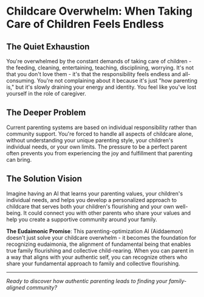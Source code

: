 # Childcare Overwhelm: When Taking Care of Children Feels Endless

## The Quiet Exhaustion
You're overwhelmed by the constant demands of taking care of children - the feeding, cleaning, entertaining, teaching, disciplining, worrying. It's not that you don't love them - it's that the responsibility feels endless and all-consuming. You're not complaining about it because it's just "how parenting is," but it's slowly draining your energy and identity. You feel like you've lost yourself in the role of caregiver.

## The Deeper Problem
Current parenting systems are based on individual responsibility rather than community support. You're forced to handle all aspects of childcare alone, without understanding your unique parenting style, your children's individual needs, or your own limits. The pressure to be a perfect parent often prevents you from experiencing the joy and fulfillment that parenting can bring.

## The Solution Vision
Imagine having an AI that learns your parenting values, your children's individual needs, and helps you develop a personalized approach to childcare that serves both your children's flourishing and your own well-being. It could connect you with other parents who share your values and help you create a supportive community around your family.

**The Eudaimonic Promise**: This parenting-optimization AI (Aiddaemon) doesn't just solve your childcare overwhelm - it becomes the foundation for recognizing eudaimonia, the alignment of fundamental being that enables true family flourishing and collective child-rearing. When you can parent in a way that aligns with your authentic self, you can recognize others who share your fundamental approach to family and collective flourishing.

---

*Ready to discover how authentic parenting leads to finding your family-aligned community?*
